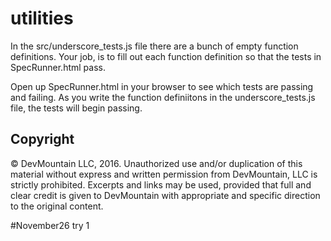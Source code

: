 utilities
=========

In the src/underscore_tests.js file there are a bunch of empty function definitions. Your job, is to fill out each function definition so that the tests in SpecRunner.html pass.

Open up SpecRunner.html in your browser to see which tests are passing and failing. As you write the function definiitons in the underscore_tests.js file, the tests will begin passing.

## Copyright

© DevMountain LLC, 2016. Unauthorized use and/or duplication of this material without express and written permission from DevMountain, LLC is strictly prohibited. Excerpts and links may be used, provided that full and clear credit is given to DevMountain with appropriate and specific direction to the original content.

#November26 try 1

